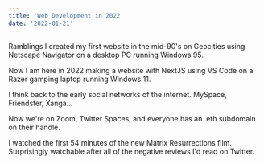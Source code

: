```yaml
---
title: 'Web Development in 2022'
date: '2022-01-21'
---
```

Ramblings
I created my first website in the mid-90's on Geocities using Netscape Navigator on a desktop PC running Windows 95. 

Now I am here in 2022 making a website with NextJS using VS Code on a Razer gamping laptop running Windows 11. 

I think back to the early social networks of the internet. MySpace, Friendster, Xanga...

Now we're on Zoom, Twitter Spaces, and everyone has an .eth subdomain on their handle.

I watched the first 54 minutes of the new Matrix Resurrections film. Surprisingly watchable after all of the negative reviews I'd read on Twitter.

